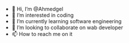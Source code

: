 - 👋 Hi, I’m @Ahmedgel
- 👀 I’m interested in coding
- 🌱 I’m currently learning software engineering
- 💞️ I’m looking to collaborate on wab developer
- 📫 How to reach me on it

<!---
start now
Ahmedgel/Ahmedgel is a ✨ special ✨ repository because its `README.md` (this file) appears on your GitHub profile.
You can click the Preview link to take a look at your changes.
--->
